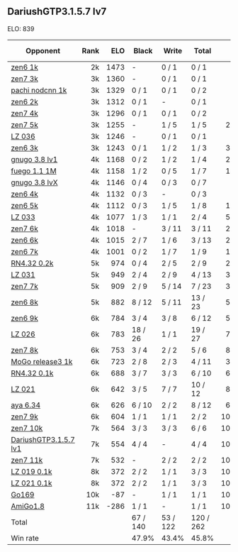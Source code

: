## DariushGTP3.1.5.7 lv7 ##

ELO: 839

Opponent | Rank | ELO | Black | Write | Total | Win rate
---------|-----:|----:|-------|-------|-------|-------:
[zen6 1k](zen6%201k.md) | 2k | 1473 | - | 0 / 1 | 0 / 1 | 0.0%
[zen7 3k](zen7%203k.md) | 3k | 1360 | - | 0 / 1 | 0 / 1 | 0.0%
[pachi nodcnn 1k](pachi%20nodcnn%201k.md) | 3k | 1329 | 0 / 1 | 0 / 1 | 0 / 2 | 0.0%
[zen6 2k](zen6%202k.md) | 3k | 1312 | 0 / 1 | - | 0 / 1 | 0.0%
[zen7 4k](zen7%204k.md) | 3k | 1296 | 0 / 1 | 0 / 1 | 0 / 2 | 0.0%
[zen7 5k](zen7%205k.md) | 3k | 1255 | - | 1 / 5 | 1 / 5 | 20.0%
[LZ 036](LZ%20036.md) | 3k | 1246 | - | 0 / 1 | 0 / 1 | 0.0%
[zen6 3k](zen6%203k.md) | 3k | 1243 | 0 / 1 | 1 / 2 | 1 / 3 | 33.3%
[gnugo 3.8 lv1](gnugo%203.8%20lv1.md) | 4k | 1168 | 0 / 2 | 1 / 2 | 1 / 4 | 25.0%
[fuego 1.1 1M](fuego%201.1%201M.md) | 4k | 1158 | 1 / 2 | 0 / 5 | 1 / 7 | 14.3%
[gnugo 3.8 lvX](gnugo%203.8%20lvX.md) | 4k | 1146 | 0 / 4 | 0 / 3 | 0 / 7 | 0.0%
[zen6 4k](zen6%204k.md) | 4k | 1132 | 0 / 3 | - | 0 / 3 | 0.0%
[zen6 5k](zen6%205k.md) | 4k | 1112 | 0 / 3 | 1 / 5 | 1 / 8 | 12.5%
[LZ 033](LZ%20033.md) | 4k | 1077 | 1 / 3 | 1 / 1 | 2 / 4 | 50.0%
[zen7 6k](zen7%206k.md) | 4k | 1018 | - | 3 / 11 | 3 / 11 | 27.3%
[zen6 6k](zen6%206k.md) | 4k | 1015 | 2 / 7 | 1 / 6 | 3 / 13 | 23.1%
[zen6 7k](zen6%207k.md) | 4k | 1001 | 0 / 2 | 1 / 7 | 1 / 9 | 11.1%
[RN4.32 0.2k](RN4.32%200.2k.md) | 5k | 974 | 0 / 4 | 2 / 5 | 2 / 9 | 22.2%
[LZ 031](LZ%20031.md) | 5k | 949 | 2 / 4 | 2 / 9 | 4 / 13 | 30.8%
[zen7 7k](zen7%207k.md) | 5k | 909 | 2 / 9 | 5 / 14 | 7 / 23 | 30.4%
[zen6 8k](zen6%208k.md) | 5k | 882 | 8 / 12 | 5 / 11 | 13 / 23 | 56.5%
[zen6 9k](zen6%209k.md) | 6k | 784 | 3 / 4 | 3 / 8 | 6 / 12 | 50.0%
[LZ 026](LZ%20026.md) | 6k | 783 | 18 / 26 | 1 / 1 | 19 / 27 | 70.4%
[zen7 8k](zen7%208k.md) | 6k | 753 | 3 / 4 | 2 / 2 | 5 / 6 | 83.3%
[MoGo release3 1k](MoGo%20release3%201k.md) | 6k | 723 | 2 / 8 | 2 / 3 | 4 / 11 | 36.4%
[RN4.32 0.1k](RN4.32%200.1k.md) | 6k | 688 | 3 / 7 | 3 / 3 | 6 / 10 | 60.0%
[LZ 021](LZ%20021.md) | 6k | 642 | 3 / 5 | 7 / 7 | 10 / 12 | 83.3%
[aya 6.34](aya%206.34.md) | 6k | 626 | 6 / 10 | 2 / 2 | 8 / 12 | 66.7%
[zen7 9k](zen7%209k.md) | 6k | 604 | 1 / 1 | 1 / 1 | 2 / 2 | 100.0%
[zen7 10k](zen7%2010k.md) | 7k | 564 | 3 / 3 | 3 / 3 | 6 / 6 | 100.0%
[DariushGTP3.1.5.7 lv1](DariushGTP3.1.5.7%20lv1.md) | 7k | 554 | 4 / 4 | - | 4 / 4 | 100.0%
[zen7 11k](zen7%2011k.md) | 7k | 532 | - | 2 / 2 | 2 / 2 | 100.0%
[LZ 019 0.1k](LZ%20019%200.1k.md) | 8k | 372 | 2 / 2 | 1 / 1 | 3 / 3 | 100.0%
[LZ 021 0.1k](LZ%20021%200.1k.md) | 8k | 372 | 2 / 2 | 1 / 1 | 3 / 3 | 100.0%
[Go169](Go169.md) | 10k | -87 | - | 1 / 1 | 1 / 1 | 100.0%
[AmiGo1.8](AmiGo1.8.md) | 11k | -286 | 1 / 1 | - | 1 / 1 | 100.0%
Total | | | 67 / 140 | 53 / 122 | 120 / 262 | 
Win rate| | | 47.9% | 43.4% | 45.8% | 
